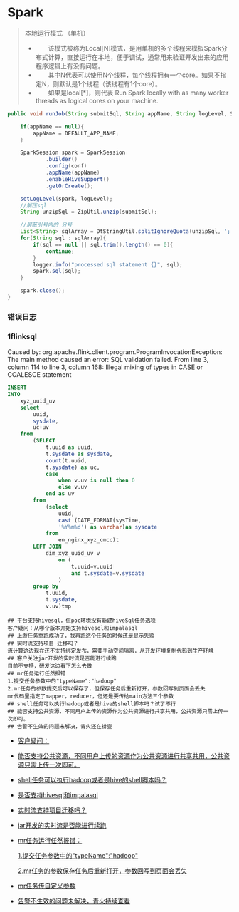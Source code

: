 # Spark

> 本地运行模式 （单机）
>
> - 　　该模式被称为Local[N]模式，是用单机的多个线程来模拟Spark分布式计算，直接运行在本地，便于调试，通常用来验证开发出来的应用程序逻辑上有没有问题。
> - 　　其中N代表可以使用N个线程，每个线程拥有一个core。如果不指定N，则默认是1个线程（该线程有1个core）。
> - 　　如果是local[*]，则代表 Run Spark locally with as many worker threads as logical cores on your machine.

```java
public void runJob(String submitSql, String appName, String logLevel, SparkConf conf){

    if(appName == null){
        appName = DEFAULT_APP_NAME;
    }

    SparkSession spark = SparkSession
            .builder()
            .config(conf)
            .appName(appName)
            .enableHiveSupport()
            .getOrCreate();

    setLogLevel(spark, logLevel);
    //解压sql
    String unzipSql = ZipUtil.unzip(submitSql);

    //屏蔽引号内的 分号
    List<String> sqlArray = DtStringUtil.splitIgnoreQuota(unzipSql, ';');
    for(String sql : sqlArray){
        if(sql == null || sql.trim().length() == 0){
            continue;
        }
        logger.info("processed sql statement {}", sql);
        spark.sql(sql);
    }

    spark.close();
}
```



### 错误日志

### 1flinksql

Caused by: org.apache.flink.client.program.ProgramInvocationException: The main method caused an error: SQL validation failed. From line 3, column 114 to line 3, column 168: Illegal mixing of types in CASE or COALESCE statement

```sql
INSERT    
INTO
    xyz_uuid_uv
    select
        uuid,
        sysdate,
        uc+uv                  
    from
        (SELECT
            t.uuid as uuid,
            t.sysdate as sysdate,
            count(t.uuid,
            t.sysdate) as uc,
            case                                       
                when v.uv is null then 0                                       
                else v.uv                               
            end as uv                           
        from
            (select
                uuid,
                cast (DATE_FORMAT(sysTime,
                '%Y%m%d') as varchar)as sysdate                                                
            from
                en_nginx_xyz_cmcc)t                                
        LEFT JOIN
            dim_xyz_uuid_uv v                                                                
                on (
                    t.uuid=v.uuid                                                                                
                    and t.sysdate=v.sysdate                                                                
                )                             
        group by
            t.uuid,
            t.sysdate,
            v.uv)tmp
```

```
## 平台支持hivesql，但poc环境没有新建hiveSql任务选项
客户疑问：从哪个版本开始支持hivesql和impalasql
## 上游任务重跑成功了，我再跑这个任务的时候还是显示失败
## 实时流支持项目 迁移吗？
流计算这边现在还不支持绑定发布，需要手动空间隔离，从开发环境复制代码到生产环境
## 客户关注jar开发的实时流是否能进行续跑
目前不支持，研发这边看下怎么去做
## mr任务运行任然报错
1.提交任务参数中的"typeName":"hadoop"
2.mr任务的参数提交后可以保存了，但保存任务后重新打开，参数回写到页面会丢失
mr代码里指定了mapper，reducer，但还是要传给main方法三个参数
## shell任务可以执行hadoop或者是hive的shell脚本吗？试了不行
## 能否支持公共资源，不同用户上传的资源作为公共资源进行共享共用，公共资源只需上传一次即可。
## 告警不生效的问题未解决，青火还在排查
```

- [客户疑问：](https://dtstack.yuque.com/dtsupport/kc538g/eq54ss#p3HVz)

- [能否支持公共资源，不同用户上传的资源作为公共资源进行共享共用，公共资源只需上传一次即可。](https://dtstack.yuque.com/dtsupport/kc538g/eq54ss#9458700d)

- [shell任务可以执行hadoop或者是hive的shell脚本吗？](https://dtstack.yuque.com/dtsupport/kc538g/eq54ss#571e84a8)

- [是否支持hivesql和impalasql](https://dtstack.yuque.com/dtsupport/kc538g/eq54ss#Ro6nk)

- [实时流支持项目迁移吗？](https://dtstack.yuque.com/dtsupport/kc538g/eq54ss#d1fd6743)

- [jar开发的实时流是否能进行续跑](https://dtstack.yuque.com/dtsupport/kc538g/eq54ss#600ecad4)

- [mr任务运行任然报错：](https://dtstack.yuque.com/dtsupport/kc538g/eq54ss#8f816e1c)

  [1.提交任务参数中的"typeName":"hadoop"](https://dtstack.yuque.com/dtsupport/kc538g/eq54ss#ZG4mq)

  [2.mr任务的参数保存任务后重新打开，参数回写到页面会丢失](https://dtstack.yuque.com/dtsupport/kc538g/eq54ss#C4QC1)

- [mr任务传自定义参数](https://dtstack.yuque.com/dtsupport/kc538g/eq54ss#qCaJY)

- [告警不生效的问题未解决，青火持续查看](https://dtstack.yuque.com/dtsupport/kc538g/eq54ss#00a8cc75)

